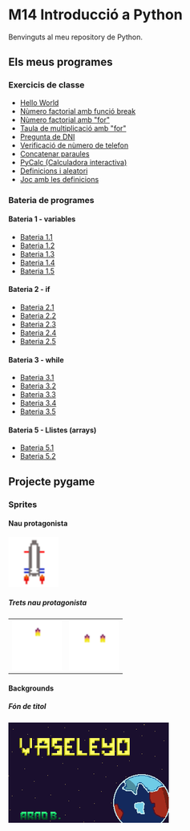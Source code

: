 # M14 Introducció a Python

Benvinguts al meu repository de Python.

## Els meus programes
### Exercicis de classe
- [Hello World](hello_world.py)
- [Nùmero factorial amb funció break](factorial.py)
- [Nùmero factorial amb "for"](factorialfor.py)
- [Taula de multiplicació amb "for"](multiplicacionumero.py)
- [Pregunta de DNI](preguntaDNI.py)
- [Verificació de nùmero de telefon](verificacionumero.py)
- [Concatenar paraules](concatenacio.py)
- [PyCalc (Calculadora interactiva)](pycalc.py)
- [Definicions i aleatori](daus.py)
- [Joc amb les definicions](joc.py)
### Bateria de programes
#### Bateria 1 - variables
- [Bateria 1.1](bateria%201-1.py)
- [Bateria 1.2](bateria1-2.py)
- [Bateria 1.3](bateria1-3.py)
- [Bateria 1.4](bateria1-4.py)
- [Bateria 1.5](bateria%201-5.py)
#### Bateria 2 - if
- [Bateria 2.1](bateria2-1.py)
- [Bateria 2.2](bateria2-2.py)
- [Bateria 2.3](bateria2-3.py)
- [Bateria 2.4](bateria2-4.py)
- [Bateria 2.5](bateria2-5.py)
#### Bateria 3 - while
- [Bateria 3.1](bateria3-1.py)
- [Bateria 3.2](bateria3-2.py)
- [Bateria 3.3](bateria3-3.py)
- [Bateria 3.4](bateria3-4.py)
- [Bateria 3.5]()

#### Bateria 5 - Llistes (arrays)
- [Bateria 5.1](bateria5-1.py)
- [Bateria 5.2](bateria5-2.py)

## Projecte pygame
### Sprites
#### Nau protagonista
<img src="NavetteSpaciale.png" alt="Nau protagonista" width="100"/>

##### Trets nau protagonista
<table>
  <tr>
<td><img src="tretnau.png" alt="Tret nau" width="100"/></td>
<td><img src="tretnau2.png" alt="Tret nau 2" width="100"/></td>
    </tr>
</table>

#### Backgrounds
##### Fón de titol
![Imatge de titol](titol2.0.png)
